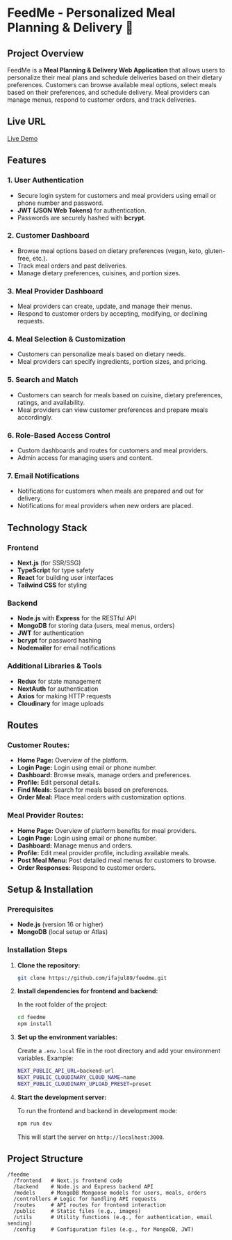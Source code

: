 # FeedMe - Personalized Meal Planning & Delivery 🍱

## Project Overview

FeedMe is a **Meal Planning & Delivery Web Application** that allows users to personalize their meal plans and schedule deliveries based on their dietary preferences. Customers can browse available meal options, select meals based on their preferences, and schedule delivery. Meal providers can manage menus, respond to customer orders, and track deliveries.

## Live URL

[Live Demo](https://feedme-meal.vercel.app/)

## Features

### 1. **User Authentication**

- Secure login system for customers and meal providers using email or phone number and password.
- **JWT (JSON Web Tokens)** for authentication.
- Passwords are securely hashed with **bcrypt**.

### 2. **Customer Dashboard**

- Browse meal options based on dietary preferences (vegan, keto, gluten-free, etc.).
- Track meal orders and past deliveries.
- Manage dietary preferences, cuisines, and portion sizes.

### 3. **Meal Provider Dashboard**

- Meal providers can create, update, and manage their menus.
- Respond to customer orders by accepting, modifying, or declining requests.

### 4. **Meal Selection & Customization**

- Customers can personalize meals based on dietary needs.
- Meal providers can specify ingredients, portion sizes, and pricing.

### 5. **Search and Match**

- Customers can search for meals based on cuisine, dietary preferences, ratings, and availability.
- Meal providers can view customer preferences and prepare meals accordingly.

### 6. **Role-Based Access Control**

- Custom dashboards and routes for customers and meal providers.
- Admin access for managing users and content.

### 7. **Email Notifications**

- Notifications for customers when meals are prepared and out for delivery.
- Notifications for meal providers when new orders are placed.

## Technology Stack

### Frontend

- **Next.js** (for SSR/SSG)
- **TypeScript** for type safety
- **React** for building user interfaces
- **Tailwind CSS** for styling

### Backend

- **Node.js** with **Express** for the RESTful API
- **MongoDB** for storing data (users, meal menus, orders)
- **JWT** for authentication
- **bcrypt** for password hashing
- **Nodemailer** for email notifications

### Additional Libraries & Tools

- **Redux** for state management
- **NextAuth** for authentication
- **Axios** for making HTTP requests
- **Cloudinary** for image uploads

## Routes

### Customer Routes:

- **Home Page:** Overview of the platform.
- **Login Page:** Login using email or phone number.
- **Dashboard:** Browse meals, manage orders and preferences.
- **Profile:** Edit personal details.
- **Find Meals:** Search for meals based on preferences.
- **Order Meal:** Place meal orders with customization options.

### Meal Provider Routes:

- **Home Page:** Overview of platform benefits for meal providers.
- **Login Page:** Login using email or phone number.
- **Dashboard:** Manage menus and orders.
- **Profile:** Edit meal provider profile, including available meals.
- **Post Meal Menu:** Post detailed meal menus for customers to browse.
- **Order Responses:** Respond to customer orders.

## Setup & Installation

### Prerequisites

- **Node.js** (version 16 or higher)
- **MongoDB** (local setup or Atlas)

### Installation Steps

1. **Clone the repository:**

   ```bash
   git clone https://github.com/ifajul89/feedme.git
   ```

2. **Install dependencies for frontend and backend:**

   In the root folder of the project:

   ```bash
   cd feedme
   npm install
   ```

3. **Set up the environment variables:**

   Create a `.env.local` file in the root directory and add your environment variables. Example:

   ```bash
   NEXT_PUBLIC_API_URL=backend-url
   NEXT_PUBLIC_CLOUDINARY_CLOUD_NAME=name
   NEXT_PUBLIC_CLOUDINARY_UPLOAD_PRESET=preset
   ```

4. **Start the development server:**

   To run the frontend and backend in development mode:

   ```bash
   npm run dev
   ```

   This will start the server on `http://localhost:3000`.

## Project Structure

```
/feedme
  /frontend   # Next.js frontend code
  /backend    # Node.js and Express backend API
  /models     # MongoDB Mongoose models for users, meals, orders
  /controllers # Logic for handling API requests
  /routes     # API routes for frontend interaction
  /public     # Static files (e.g., images)
  /utils      # Utility functions (e.g., for authentication, email sending)
  /config     # Configuration files (e.g., for MongoDB, JWT)
```